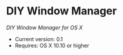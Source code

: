 # DIY Window Manager

*DIY Window Manager for OS X*

* Current version: 0.1
* Requires: OS X 10.10 or higher
